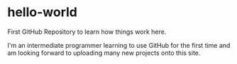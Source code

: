 # hello-world
First GitHub Repository to learn how things work here.


 I'm an intermediate programmer learning to use GitHub for the first time and am looking forward to uploading many new projects onto this site. 

